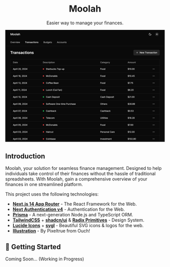 <div align="center">
	<h1><b>Moolah</b></h1>
	<p>Easier way to manage your finances.</p>
</div>

<div align="center">
	<img src="public/images/transactions_screenshot.png">
</div>

## Introduction

Moolah, your solution for seamless finance management. Designed to help individuals take control of their finances without the hassle of traditional spreadsheets. With Moolah, gain a comprehensive overview of your finances in one streamlined platform.

This project uses the following technologies:

- [**Next.js 14 App Router**](https://nextjs.org/) - The React Framework for the Web.
- [**Next Authentication v4**](https://next-auth.js.org/) - Authentication for the Web.
- [**Prisma**](https://prisma.io) - A next-generation Node.js and TypeScript ORM.
- [**TailwindCSS**](https://tailwindcss.com) + [**shadcn/ui**](https://ui.shadcn.com) & [**Radix Primitives**](https://www.radix-ui.com) - Design System.
- [**Lucide Icons**](https://lucide.dev) + [**svgl**](https://svgl.app) - Beautiful SVG icons & logos for the web.
- [**Illustration**](https://www.pixeltrue.com/packs) - By Pixeltrue from Ouch!

## 🚀 Getting Started

Coming Soon... (Working in Progress)
